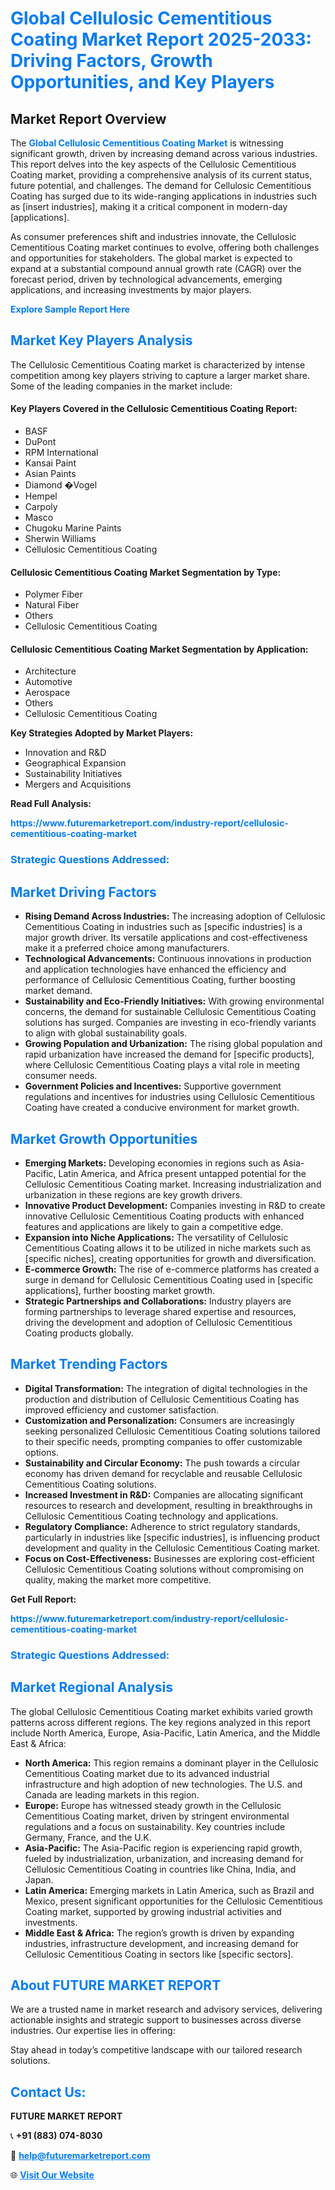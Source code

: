 <h1 style="color: #007BFF;">Global Cellulosic Cementitious Coating Market Report 2025-2033: Driving Factors, Growth Opportunities, and Key Players</h1>

<section id="overview">
<h2>Market Report Overview</h2>
<p>The <a href="https://www.futuremarketreport.com/industry-report/cellulosic-cementitious-coating-market" style="color: #007BFF; text-decoration: none;"><strong>Global Cellulosic Cementitious Coating Market</strong></a> is witnessing significant growth, driven by increasing demand across various industries. This report delves into the key aspects of the Cellulosic Cementitious Coating market, providing a comprehensive analysis of its current status, future potential, and challenges. The demand for Cellulosic Cementitious Coating has surged due to its wide-ranging applications in industries such as [insert industries], making it a critical component in modern-day [applications].</p>
<p>As consumer preferences shift and industries innovate, the Cellulosic Cementitious Coating market continues to evolve, offering both challenges and opportunities for stakeholders. The global market is expected to expand at a substantial compound annual growth rate (CAGR) over the forecast period, driven by technological advancements, emerging applications, and increasing investments by major players.</p>
</section>

<section id="overview">
<p><a href="https://www.futuremarketreport.com/request-sample/reportId=97390" style="color: #007BFF; text-decoration: none;"><strong>Explore Sample Report Here</strong></a></p>
</section>

<section id="key-players">
<h2 style="color: #007BFF;">Market Key Players Analysis</h2>
<p>The Cellulosic Cementitious Coating market is characterized by intense competition among key players striving to capture a larger market share. Some of the leading companies in the market include:</p>
<h4>Key Players Covered in the Cellulosic Cementitious Coating Report:</h4>
<ul><li>BASF</li><li>DuPont</li><li>RPM International</li><li>Kansai Paint</li><li>Asian Paints</li><li>Diamond �Vogel</li><li>Hempel</li><li>Carpoly</li><li>Masco</li><li>Chugoku Marine Paints</li><li>Sherwin Williams</li><li>Cellulosic Cementitious Coating</li></ul>
<h4>Cellulosic Cementitious Coating Market Segmentation by Type:</h4>
<ul><li>Polymer Fiber</li><li>Natural Fiber</li><li>Others</li><li>Cellulosic Cementitious Coating</li></ul>

<h4>Cellulosic Cementitious Coating Market Segmentation by Application:</h4>
<ul><li>Architecture</li><li>Automotive</li><li>Aerospace</li><li>Others</li><li>Cellulosic Cementitious Coating</li></ul>
<p><strong>Key Strategies Adopted by Market Players:</strong></p>
<ul>
<li>Innovation and R&D</li>
<li>Geographical Expansion</li>
<li>Sustainability Initiatives</li>
<li>Mergers and Acquisitions</li>
</ul>
</section>

<section>
<p><strong>Read Full Analysis: </strong></p><a href="https://www.futuremarketreport.com/industry-report/cellulosic-cementitious-coating-market" style="color: #007BFF; text-decoration: none;"><strong>https://www.futuremarketreport.com/industry-report/cellulosic-cementitious-coating-market</strong></a>
<h3 style="color: #007BFF;">Strategic Questions Addressed:</h3>
</section>

<section id="driving-factors">
<h2 style="color: #007BFF;">Market Driving Factors</h2>
<ul>
<li><strong>Rising Demand Across Industries:</strong> The increasing adoption of Cellulosic Cementitious Coating in industries such as [specific industries] is a major growth driver. Its versatile applications and cost-effectiveness make it a preferred choice among manufacturers.</li>
<li><strong>Technological Advancements:</strong> Continuous innovations in production and application technologies have enhanced the efficiency and performance of Cellulosic Cementitious Coating, further boosting market demand.</li>
<li><strong>Sustainability and Eco-Friendly Initiatives:</strong> With growing environmental concerns, the demand for sustainable Cellulosic Cementitious Coating solutions has surged. Companies are investing in eco-friendly variants to align with global sustainability goals.</li>
<li><strong>Growing Population and Urbanization:</strong> The rising global population and rapid urbanization have increased the demand for [specific products], where Cellulosic Cementitious Coating plays a vital role in meeting consumer needs.</li>
<li><strong>Government Policies and Incentives:</strong> Supportive government regulations and incentives for industries using Cellulosic Cementitious Coating have created a conducive environment for market growth.</li>
</ul>
</section>

<section id="growth-opportunities">
<h2 style="color: #007BFF;">Market Growth Opportunities</h2>
<ul>
<li><strong>Emerging Markets:</strong> Developing economies in regions such as Asia-Pacific, Latin America, and Africa present untapped potential for the Cellulosic Cementitious Coating market. Increasing industrialization and urbanization in these regions are key growth drivers.</li>
<li><strong>Innovative Product Development:</strong> Companies investing in R&D to create innovative Cellulosic Cementitious Coating products with enhanced features and applications are likely to gain a competitive edge.</li>
<li><strong>Expansion into Niche Applications:</strong> The versatility of Cellulosic Cementitious Coating allows it to be utilized in niche markets such as [specific niches], creating opportunities for growth and diversification.</li>
<li><strong>E-commerce Growth:</strong> The rise of e-commerce platforms has created a surge in demand for Cellulosic Cementitious Coating used in [specific applications], further boosting market growth.</li>
<li><strong>Strategic Partnerships and Collaborations:</strong> Industry players are forming partnerships to leverage shared expertise and resources, driving the development and adoption of Cellulosic Cementitious Coating products globally.</li>
</ul>
</section>

<section id="trending-factors">
<h2 style="color: #007BFF;">Market Trending Factors</h2>
<ul>
<li><strong>Digital Transformation:</strong> The integration of digital technologies in the production and distribution of Cellulosic Cementitious Coating has improved efficiency and customer satisfaction.</li>
<li><strong>Customization and Personalization:</strong> Consumers are increasingly seeking personalized Cellulosic Cementitious Coating solutions tailored to their specific needs, prompting companies to offer customizable options.</li>
<li><strong>Sustainability and Circular Economy:</strong> The push towards a circular economy has driven demand for recyclable and reusable Cellulosic Cementitious Coating solutions.</li>
<li><strong>Increased Investment in R&D:</strong> Companies are allocating significant resources to research and development, resulting in breakthroughs in Cellulosic Cementitious Coating technology and applications.</li>
<li><strong>Regulatory Compliance:</strong> Adherence to strict regulatory standards, particularly in industries like [specific industries], is influencing product development and quality in the Cellulosic Cementitious Coating market.</li>
<li><strong>Focus on Cost-Effectiveness:</strong> Businesses are exploring cost-efficient Cellulosic Cementitious Coating solutions without compromising on quality, making the market more competitive.</li>
</ul>
</section>

<section>
<p><strong>Get Full Report: </strong></p><a href="https://www.futuremarketreport.com/industry-report/cellulosic-cementitious-coating-market" style="color: #007BFF; text-decoration: none;"><strong>https://www.futuremarketreport.com/industry-report/cellulosic-cementitious-coating-market</strong></a>
<h3 style="color: #007BFF;">Strategic Questions Addressed:</h3>
</section>


<section id="regional-analysis">
<h2 style="color: #007BFF;">Market Regional Analysis</h2>
<p>The global Cellulosic Cementitious Coating market exhibits varied growth patterns across different regions. The key regions analyzed in this report include North America, Europe, Asia-Pacific, Latin America, and the Middle East & Africa:</p>
<ul>
<li><strong>North America:</strong> This region remains a dominant player in the Cellulosic Cementitious Coating market due to its advanced industrial infrastructure and high adoption of new technologies. The U.S. and Canada are leading markets in this region.</li>
<li><strong>Europe:</strong> Europe has witnessed steady growth in the Cellulosic Cementitious Coating market, driven by stringent environmental regulations and a focus on sustainability. Key countries include Germany, France, and the U.K.</li>
<li><strong>Asia-Pacific:</strong> The Asia-Pacific region is experiencing rapid growth, fueled by industrialization, urbanization, and increasing demand for Cellulosic Cementitious Coating in countries like China, India, and Japan.</li>
<li><strong>Latin America:</strong> Emerging markets in Latin America, such as Brazil and Mexico, present significant opportunities for the Cellulosic Cementitious Coating market, supported by growing industrial activities and investments.</li>
<li><strong>Middle East & Africa:</strong> The region’s growth is driven by expanding industries, infrastructure development, and increasing demand for Cellulosic Cementitious Coating in sectors like [specific sectors].</li>
</ul>
</section>

<footer>
<h2 style="color: #007BFF;">About FUTURE MARKET REPORT</h2>
<p>We are a trusted name in market research and advisory services, delivering actionable insights and strategic support to businesses across diverse industries. Our expertise lies in offering:</p>

<p>Stay ahead in today’s competitive landscape with our tailored research solutions.</p>

<h2 style="color: #007BFF;">Contact Us:</h2>
<p><strong>FUTURE MARKET REPORT</strong></p>
<p>📞 <strong>+91 (883) 074-8030</strong></p>
<p>📧 <strong><a href="mailto:help@futuremarketreport.com" style="color: #007BFF;">help@futuremarketreport.com</a></strong></p>
<p>🌐 <strong><a href="https://www.futuremarketreport.com/" style="color: #007BFF;">Visit Our Website</a></strong></p>
</footer>
